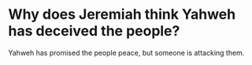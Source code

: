 # Why does Jeremiah think Yahweh has deceived the people?

Yahweh has promised the people peace, but someone is attacking them.
